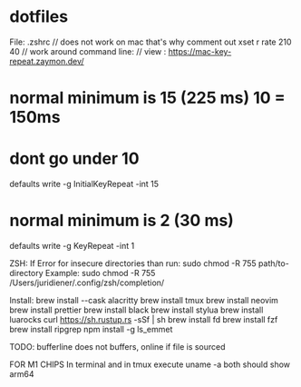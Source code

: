 # dotfiles

File: .zshrc
  // does not work on mac that's why comment out
  xset r rate 210 40
  // work around
command line:
  // view : https://mac-key-repeat.zaymon.dev/
  # normal minimum is 15 (225 ms) 10 = 150ms 
  # dont go under 10
  defaults write -g InitialKeyRepeat -int 15
  # normal minimum is 2 (30 ms)
  defaults write -g KeyRepeat -int 1 

ZSH:
  If Error for insecure directories than run:
  sudo chmod -R 755 path/to-directory
  Example:
  sudo chmod -R 755 /Users/juridiener/.config/zsh/completion/

Install:
  brew install --cask alacritty
  brew install tmux
  brew install neovim
  brew install prettier
  brew install black
  brew install stylua
  brew install luarocks
  curl https://sh.rustup.rs -sSf | sh
  brew install fd
  brew install fzf
  brew install ripgrep
  npm install -g ls_emmet



TODO:
  bufferline does not buffers, online if file is sourced



FOR M1 CHIPS
In terminal and in tmux execute uname -a
both should show arm64

